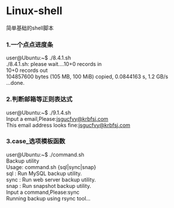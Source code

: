 # Linux-shell
简单基础的shell脚本

### 1.一个点点进度条
user@Ubuntu:~$ ./8.4.1.sh <br/>
./8.4.1.sh: please wait....10+0 records in<br/>
10+0 records out<br/>
104857600 bytes (105 MB, 100 MiB) copied, 0.0844163 s, 1.2 GB/s<br/>
...done.<br/>
### 2.判断邮箱等正则表达式
user@Ubuntu:~$ ./9.1.4.sh <br/>
Input a email,Please:jsgucfvy@krbfsj.com<br/>
This email address looks fine:jsgucfvy@krbfsj.com<br/>
### 3.case_选项模板函数
user@Ubuntu:~$ ./command.sh<br/>
Backup utility<br/>
Usage: command.sh {sql|sync|snap}<br/>
    sql : Run MySQL backup utility.<br/>
    sync : Run web server backup utility.<br/>
    snap : Run snapshot backup utility.<br/>
Input a command,Please:sync<br/>
Running backup using rsync tool...<br/>
